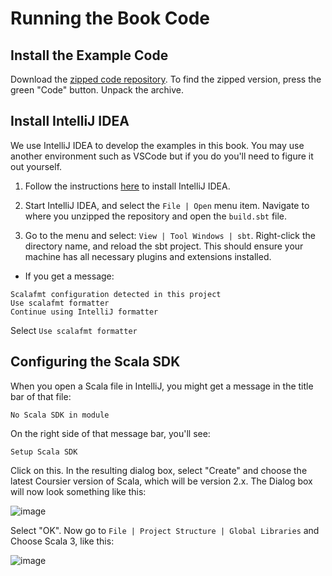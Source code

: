 # Running the Book Code

## Install the Example Code

Download the [zipped code repository](https://github.com/EffectOrientedProgramming/examples).
To find the zipped version, press the green "Code" button.
Unpack the archive.

## Install IntelliJ IDEA

We use IntelliJ IDEA to develop the examples in this book.
You may use another environment such as VSCode but if you do you'll need to figure it out yourself.

1. Follow the instructions [here](https://www.jetbrains.com/help/idea/installation-guide.html)
   to install IntelliJ IDEA.

2. Start IntelliJ IDEA, and select the `File | Open` menu item.  Navigate to
   where you unzipped the repository and open the `build.sbt` file.

3. Go to the menu and select:
   `View | Tool Windows | sbt`. Right-click the directory name, and reload the sbt project.
   This should ensure your machine has all necessary plugins and extensions installed.

- If you get a message:
```text
Scalafmt configuration detected in this project
Use scalafmt formatter
Continue using IntelliJ formatter
```
  Select `Use scalafmt formatter`

## Configuring the Scala SDK

When you open a Scala file in IntelliJ, you might get a message in the title bar of that file:
```
No Scala SDK in module
```
On the right side of that message bar, you'll see:
```
Setup Scala SDK
```
Click on this. In the resulting dialog box, select "Create" and choose the latest Coursier version of Scala, which will be
version 2.x. The Dialog box will now look something like this:

![image](https://user-images.githubusercontent.com/1001900/126879631-6490636e-7db5-4e4f-90c6-82292ff2569f.png)

Select "OK". Now go to `File | Project Structure | Global Libraries` and Choose Scala 3, like this:

![image](https://user-images.githubusercontent.com/1001900/126879808-1285e65e-e674-4a9b-9246-c86f86956e90.png)
